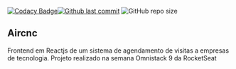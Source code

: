 [![Codacy Badge](https://api.codacy.com/project/badge/Grade/61450835db1c4a44a47cb56995f31f6f)](https://www.codacy.com/manual/ikariwill/aircnc-frontend?utm_source=github.com&amp;utm_medium=referral&amp;utm_content=ikariwill/aircnc-frontend&amp;utm_campaign=Badge_Grade)[![Github last commit](https://img.shields.io/github/last-commit/ikariwill/aircnc-frontend)](https://img.shields.io/github/last-commit/ikariwill/aircnc-frontend)
![GitHub repo size](https://img.shields.io/github/repo-size/ikariwill/aircnc-frontend)
## Aircnc

Frontend em Reactjs de um sistema de agendamento de visitas a empresas de tecnologia. Projeto realizado na semana Omnistack 9 da RocketSeat
